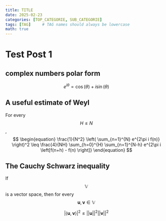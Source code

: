 ```yaml
---
title: TITLE
date: 2025-02-23
categories: [TOP_CATEGORIE, SUB_CATEGORIE]
tags: [TAG]     # TAG names should always be lowercase
math: true
---
```


# Test Post 1

## complex numbers polar form

$$
\begin{equation} 
e^{i\theta} = \cos(\theta) + i\sin(\theta)
\end{equation}
$$

## A useful estimate of Weyl

For every $$H \leq N$$, 
$$
\begin{equation} 
\frac{1}{N^2} \left( \sum_{n=1}^{N} e^{2\pi i f(n)} \right)^2 \leq \frac{4}{NH} \sum_{h=0}^{H} \sum_{n=1}^{N-h} e^{2\pi i \left[f(n+h) - f(n) \right]}
\end{equation}
$$

## The Cauchy Schwarz inequality

If $$ \mathbb{V}$$ is a vector space, then for every $$ \textbf{u},\textbf{v} \in \mathbb{V} $$

$$
\begin{equation} 
\left| \langle \textbf{u}, \textbf{v} \rangle \right| ^2 \leq \left| \left| \textbf{u} \right| \right|^2 \left| \left|\textbf{v}\right| \right|^2
\end{equation}
$$